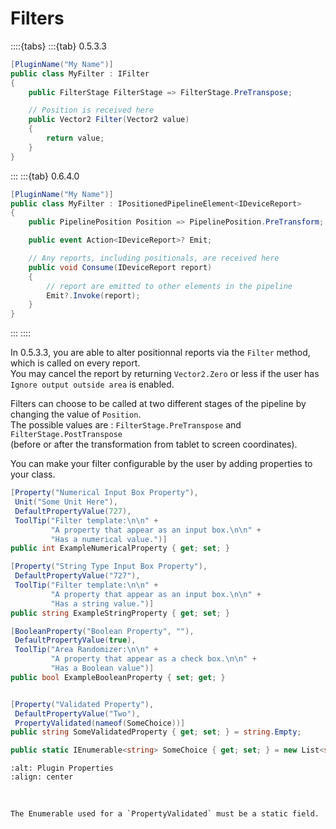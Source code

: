 # Filters

::::{tabs}
:::{tab} 0.5.3.3
```csharp
[PluginName("My Name")]
public class MyFilter : IFilter
{
    public FilterStage FilterStage => FilterStage.PreTranspose;

    // Position is received here
    public Vector2 Filter(Vector2 value)
    {
        return value;
    }
}
```
:::
:::{tab} 0.6.4.0
```csharp
[PluginName("My Name")]
public class MyFilter : IPositionedPipelineElement<IDeviceReport>
{
    public PipelinePosition Position => PipelinePosition.PreTransform;

    public event Action<IDeviceReport>? Emit;

    // Any reports, including positionals, are received here
    public void Consume(IDeviceReport report)
    {
        // report are emitted to other elements in the pipeline
        Emit?.Invoke(report);
    }
}
```
:::
::::

In 0.5.3.3, you are able to alter positionnal reports via the `Filter` method, which is called on every report. \
You may cancel the report by returning `Vector2.Zero` or less if the user has `Ignore output outside area` is enabled.

Filters can choose to be called at two different stages of the pipeline by changing the value of `Position`. \
The possible values are : `FilterStage.PreTranspose` and `FilterStage.PostTranspose` \
(before or after the transformation from tablet to screen coordinates).

You can make your filter configurable by the user by adding properties to your class.

```csharp
[Property("Numerical Input Box Property"),
 Unit("Some Unit Here"),
 DefaultPropertyValue(727),
 ToolTip("Filter template:\n\n" +
         "A property that appear as an input box.\n\n" +
         "Has a numerical value.")]
public int ExampleNumericalProperty { get; set; }

[Property("String Type Input Box Property"),
 DefaultPropertyValue("727"),
 ToolTip("Filter template:\n\n" +
         "A property that appear as an input box.\n\n" +
         "Has a string value.")]
public string ExampleStringProperty { get; set; }

[BooleanProperty("Boolean Property", ""),
 DefaultPropertyValue(true),
 ToolTip("Area Randomizer:\n\n" +
         "A property that appear as a check box.\n\n" +
         "Has a Boolean value")]
public bool ExampleBooleanProperty { set; get; }


[Property("Validated Property"),
 DefaultPropertyValue("Two"),
 PropertyValidated(nameof(SomeChoice))]
public string SomeValidatedProperty { get; set; } = string.Empty;

public static IEnumerable<string> SomeChoice { get; set; } = new List<string> { "One", "Two", "Three" };
```

```{image} img/plugin-properties.png
:alt: Plugin Properties
:align: center
```

<br>

```{note}
The Enumerable used for a `PropertyValidated` must be a static field.
```

<br>

